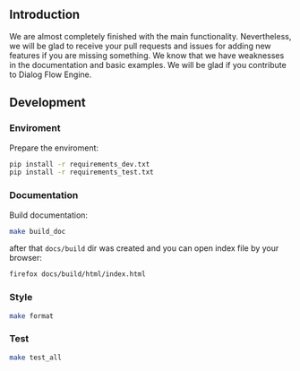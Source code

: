 ## Introduction
We are almost completely finished with the main functionality. Nevertheless, we will be glad to receive your pull requests and issues for adding new features if you are missing something. We know that we have weaknesses in the documentation and basic examples. 
We will be glad if you contribute to Dialog Flow Engine. 

## Development
### Enviroment
Prepare the enviroment:

```bash
pip install -r requirements_dev.txt
pip install -r requirements_test.txt
```
### Documentation
Build documentation:
```bash
make build_doc
```
after that `docs/build` dir was created and you can open index file by your browser:
```bash
firefox docs/build/html/index.html
```
### Style
```bash
make format
```
### Test
```bash
make test_all
```